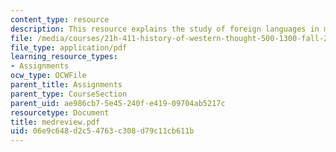 ```yaml
---
content_type: resource
description: This resource explains the study of foreign languages in medieval societies.
file: /media/courses/21h-411-history-of-western-thought-500-1300-fall-2004/06e9c648d2c54763c308d79c11cb611b_medreview.pdf
file_type: application/pdf
learning_resource_types:
- Assignments
ocw_type: OCWFile
parent_title: Assignments
parent_type: CourseSection
parent_uid: ae986cb7-5e45-240f-e419-09704ab5217c
resourcetype: Document
title: medreview.pdf
uid: 06e9c648-d2c5-4763-c308-d79c11cb611b
---
```

